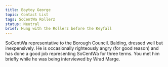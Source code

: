 ```yaml
---
title: Boytoy George
topic: Contact List
tags: SoCentWa Rollerz
status: Neutral
brief: Hung with the Rollerz before the Keyfall 
---
```


SoCentWa representative to the Borough Council. Balding, dressed well but inexpensively. He is occasionally righteously angry (for good reason) and has done a good job representing SoCentWa for three terms. You met him briefly while he was being interviewed by Wrad Marge. 